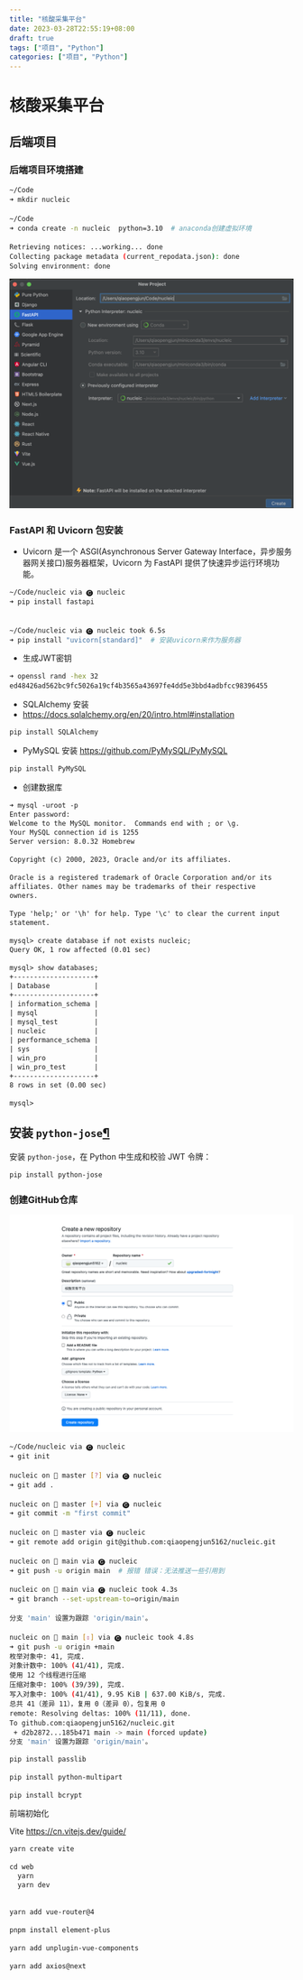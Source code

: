 ```yaml
---
title: "核酸采集平台"
date: 2023-03-28T22:55:19+08:00
draft: true
tags: ["项目", "Python"]
categories: ["项目", "Python"]
---
```


# 核酸采集平台

## 后端项目

### 后端项目环境搭建

```bash
~/Code
➜ mkdir nucleic

~/Code
➜ conda create -n nucleic  python=3.10  # anaconda创建虚拟环境

Retrieving notices: ...working... done
Collecting package metadata (current_repodata.json): done
Solving environment: done
```



![](https://raw.githubusercontent.com/qiaopengjun5162/blogpicgo/master/img/202303282307943.png)



### FastAPI 和 Uvicorn 包安装

- Uvicorn 是一个 ASGI(Asynchronous Server Gateway Interface，异步服务器网关接口)服务器框架，Uvicorn 为 FastAPI 提供了快速异步运行环境功能。



```bash
~/Code/nucleic via 🅒 nucleic 
➜ pip install fastapi            


~/Code/nucleic via 🅒 nucleic took 6.5s 
➜ pip install "uvicorn[standard]"  # 安装uvicorn来作为服务器

```

- 生成JWT密钥

```bash
➜ openssl rand -hex 32
ed48426ad562bc9fc5026a19cf4b3565a43697fe4dd5e3bbd4adbfcc98396455

```

- SQLAlchemy 安装
- <https://docs.sqlalchemy.org/en/20/intro.html#installation>

```bash
pip install SQLAlchemy
```

- PyMySQL 安装 <https://github.com/PyMySQL/PyMySQL>

```bash
pip install PyMySQL 
```

- 创建数据库

```mysql
➜ mysql -uroot -p
Enter password:
Welcome to the MySQL monitor.  Commands end with ; or \g.
Your MySQL connection id is 1255
Server version: 8.0.32 Homebrew

Copyright (c) 2000, 2023, Oracle and/or its affiliates.

Oracle is a registered trademark of Oracle Corporation and/or its
affiliates. Other names may be trademarks of their respective
owners.

Type 'help;' or '\h' for help. Type '\c' to clear the current input statement.

mysql> create database if not exists nucleic;
Query OK, 1 row affected (0.01 sec)

mysql> show databases;
+--------------------+
| Database           |
+--------------------+
| information_schema |
| mysql              |
| mysql_test         |
| nucleic            |
| performance_schema |
| sys                |
| win_pro            |
| win_pro_test       |
+--------------------+
8 rows in set (0.00 sec)

mysql>

```

## 安装 `python-jose`[¶](https://fastapi.tiangolo.com/zh/tutorial/security/oauth2-jwt/?h=jose#python-jose)

安装 `python-jose`，在 Python 中生成和校验 JWT 令牌：

```bash
pip install python-jose
```

### 创建GitHub仓库

![](https://raw.githubusercontent.com/qiaopengjun5162/blogpicgo/master/img/202303291757726.png)



```bash
~/Code/nucleic via 🅒 nucleic 
➜ git init

nucleic on  master [?] via 🅒 nucleic 
➜ git add .

nucleic on  master [+] via 🅒 nucleic 
➜ git commit -m "first commit"

nucleic on  master via 🅒 nucleic 
➜ git remote add origin git@github.com:qiaopengjun5162/nucleic.git        

nucleic on  main via 🅒 nucleic 
➜ git push -u origin main  # 报错 错误：无法推送一些引用到 

nucleic on  main via 🅒 nucleic took 4.3s 
➜ git branch --set-upstream-to=origin/main       

分支 'main' 设置为跟踪 'origin/main'。

nucleic on  main [⇕] via 🅒 nucleic took 4.8s 
➜ git push -u origin +main
枚举对象中: 41, 完成.
对象计数中: 100% (41/41), 完成.
使用 12 个线程进行压缩
压缩对象中: 100% (39/39), 完成.
写入对象中: 100% (41/41), 9.95 KiB | 637.00 KiB/s, 完成.
总共 41（差异 11），复用 0（差异 0），包复用 0
remote: Resolving deltas: 100% (11/11), done.
To github.com:qiaopengjun5162/nucleic.git
 + d2b2872...185b471 main -> main (forced update)
分支 'main' 设置为跟踪 'origin/main'。


```



```
pip install passlib

pip install python-multipart

pip install bcrypt
```



前端初始化

Vite <https://cn.vitejs.dev/guide/>

```vue
yarn create vite

cd web
  yarn
  yarn dev


yarn add vue-router@4

pnpm install element-plus

yarn add unplugin-vue-components

yarn add axios@next
```

